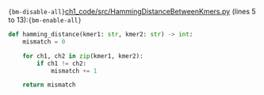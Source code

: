 `{bm-disable-all}`[ch1_code/src/HammingDistanceBetweenKmers.py](ch1_code/src/HammingDistanceBetweenKmers.py) (lines 5 to 13):`{bm-enable-all}`

```python
def hamming_distance(kmer1: str, kmer2: str) -> int:
    mismatch = 0

    for ch1, ch2 in zip(kmer1, kmer2):
        if ch1 != ch2:
            mismatch += 1

    return mismatch
```